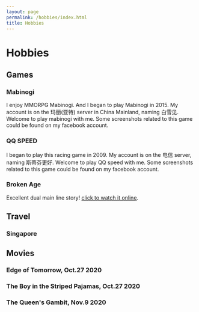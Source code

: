 ```yaml
---
layout: page
permalink: /hobbies/index.html
title: Hobbies
---
```

# Hobbies

## Games

### Mabinogi
I enjoy MMORPG Mabinogi. And I began to play Mabinogi in 2015. My account is on the 玛丽(亚特) server in China Mainland, naming 白雪见. Welcome to play mabinogi with me. Some screenshots related to this game could be found on my facebook account.

[comment]: <> (YANG810594956 997920856JAY )

### QQ SPEED
I began to play this racing game in 2009. My account is on the 电信 server, naming 斯蒂芬更好. Welcome to play QQ speed with me. Some screenshots related to this game could be found on my facebook account.

### Broken Age
Excellent dual main line story! [click to watch it online](https://www.youtube.com/watch?v=kmGT6g1hq-M&index=1&list=PLeqwXTaiY-OwJWNH_k0QkfwIpOj1Gcmqt).

## Travel

### Singapore

## Movies

### Edge of Tomorrow, Oct.27 2020  
### The Boy in the Striped Pajamas, Oct.27 2020
### The Queen's Gambit, Nov.9 2020

<!-- ## Coffee Roasting

<img src="/images/coffee.jpg" class="floatpic">
I drink a lot of coffee, and especially enjoy light roast espresso.  These
lighter roasts allow the flavors of the different types of coffee beans to
stand out more.  Starting in 2009, I roasted my coffee from green coffee beans.
I started out using the oven, then later switched utilizing a series of home
roasting machines.  For those looking to get into coffee roasting, I would
recommend a [Behmor 1600].  I enjoy trying new types of coffee beans and
building tables to explore the search space of roasting parameters.

[Behmor 1600]: https://behmor.com/behmor-1600-plus/

## Cooking

<div class="third">
<img src="/images/food3.jpg">
<img src="/images/food1.jpg">
<img src="/images/food2.jpg">
</div>

I love extremely spicy food and cooking. I taught myself cooking by trying
to reproduce spicy dishes I like and with the help of many friends who have
taught me dishes from their home countries. Recently I have been learning
Thai dishes.  I am always up to learn how to to cook a exotic new dish.

## Powerlifting

<img src="/images/baystate_meet_042_scaled.jpg" class="floatpic">
In my free time I do powerlifting to stay healthy.  While it has been many
years since I competed, I still frequently train.

## Past Hobbies

I previously enjoyed skiing, sailing, horseback riding, climbing, hiking,
and developing/playing computer games. However, I have not had time to do
any of these things recently. -->

